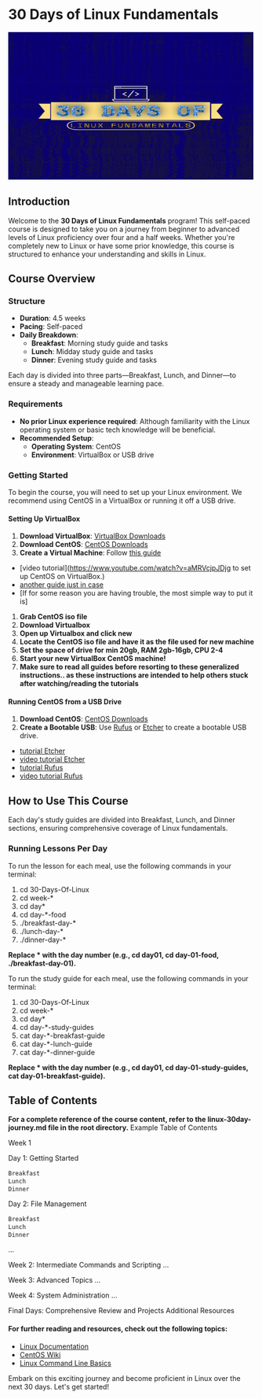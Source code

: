 # 30 Days of Linux Fundamentals

<img src="30-Days-Of-Linux-Fundamentals-Logo.png" alt="30 Days Of Linux Fundamentals" width="500" height="300">


## Introduction

Welcome to the **30 Days of Linux Fundamentals** program! This self-paced course is designed to take you on a journey from beginner to advanced levels of Linux proficiency over four and a half weeks. Whether you're completely new to Linux or have some prior knowledge, this course is structured to enhance your understanding and skills in Linux.

## Course Overview

### Structure

- **Duration**: 4.5 weeks
- **Pacing**: Self-paced
- **Daily Breakdown**:
  - **Breakfast**: Morning study guide and tasks
  - **Lunch**: Midday study guide and tasks
  - **Dinner**: Evening study guide and tasks

Each day is divided into three parts—Breakfast, Lunch, and Dinner—to ensure a steady and manageable learning pace.

### Requirements

- **No prior Linux experience required**: Although familiarity with the Linux operating system or basic tech knowledge will be beneficial.
- **Recommended Setup**:
  - **Operating System**: CentOS
  - **Environment**: VirtualBox or USB drive

### Getting Started

To begin the course, you will need to set up your Linux environment. We recommend using CentOS in a VirtualBox or running it off a USB drive.

#### Setting Up VirtualBox

1. **Download VirtualBox**: [VirtualBox Downloads](https://www.virtualbox.org/wiki/Downloads)
2. **Download CentOS**: [CentOS Downloads](https://www.centos.org/download/)
3. **Create a Virtual Machine**: Follow [this guide](https://linuxsimply.com/linux-basics/os-installation/virtual-machine/centos-7-on-virtualbox/)
- [video tutorial](https://www.youtube.com/watch?v=aMRVcjpJDjg to set up CentOS on VirtualBox.)
- [another guide just in case](https://tech.joellemena.com/centos/how-to-setup-centos-in-virtualbox/)
- [If for some reason you are having trouble, the most simple way to put it is]
1. **Grab CentOS iso file**
2. **Download Virtualbox**
3. **Open up Virtualbox and click new**
4. **Locate the CentOS iso file and have it as the file used for new machine**
5. **Set the space of drive for min 20gb, RAM 2gb-16gb, CPU 2-4**
6. **Start your new VirtualBox CentOS machine!**
7. **Make sure to read all guides before resorting to these generalized instructions.. as these instructions are intended to help others stuck after watching/reading the tutorials** 

#### Running CentOS from a USB Drive

1. **Download CentOS**: [CentOS Downloads](https://www.centos.org/download/)
2. **Create a Bootable USB**: Use [Rufus](https://rufus.ie/) or [Etcher](https://www.balena.io/etcher/) to create a bootable USB drive.
- [tutorial Etcher](https://linuxize.com/post/how-to-create-a-bootable-centos-7-usb-stick/)
- [video tutorial Etcher](https://www.youtube.com/watch?v=_TbYxImJO44)
- [tutorial Rufus](https://www.wikihow.com/Boot-Linux-from-a-USB-on-Windows-10)
- [video tutorial Rufus](https://www.youtube.com/watch?v=esBXfD3yuCE)

## How to Use This Course

Each day's study guides are divided into Breakfast, Lunch, and Dinner sections, ensuring comprehensive coverage of Linux fundamentals.

### Running Lessons Per Day

To run the lesson for each meal, use the following commands in your terminal:


1. cd 30-Days-Of-Linux
2. cd week-*
3. cd day*
4. cd day-*-food
5. ./breakfast-day-*
6. ./lunch-day-*
7. ./dinner-day-*

**Replace * with the day number (e.g., cd day01, cd day-01-food, ./breakfast-day-01).**

To run the study guide for each meal, use the following commands in your terminal:

1. cd 30-Days-Of-Linux
2. cd week-*
3. cd day*
4. cd day-*-study-guides
5. cat day-*-breakfast-guide
6. cat day-*-lunch-guide
7. cat day-*-dinner-guide

**Replace * with the day number (e.g., cd day01, cd day-01-study-guides, cat day-01-breakfast-guide).**

## Table of Contents

**For a complete reference of the course content, refer to the linux-30day-journey.md file in the root directory.**
Example Table of Contents

Week 1

Day 1: Getting Started

    Breakfast
    Lunch
    Dinner

Day 2: File Management

    Breakfast
    Lunch
    Dinner

...

Week 2: Intermediate Commands and Scripting
...

Week 3: Advanced Topics
...

Week 4: System Administration
...

Final Days: Comprehensive Review and Projects
Additional Resources

#### For further reading and resources, check out the following topics:

- [Linux Documentation](https://www.kernel.org/doc/html/latest/)
- [CentOS Wiki](https://wiki.centos.org/)
- [Linux Command Line Basics](https://linuxjourney.com/)

<p>Embark on this exciting journey and become proficient in Linux over the next 30 days. Let's get started!</p>
